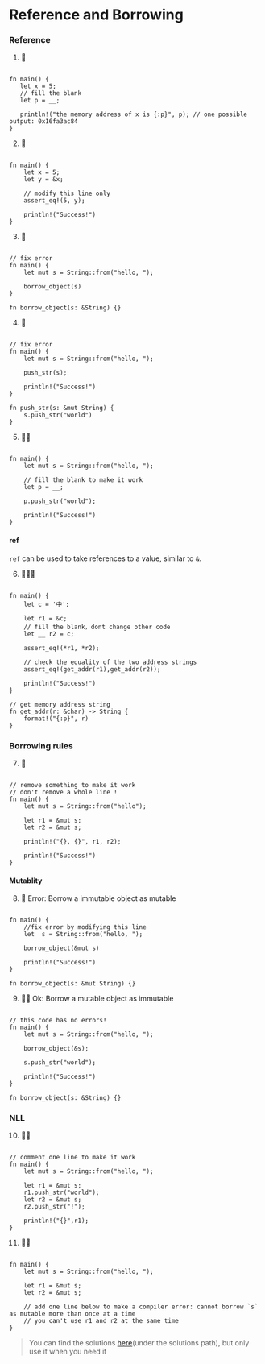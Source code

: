 # Reference and Borrowing

### Reference
1. 🌟
```rust,editable

fn main() {
   let x = 5;
   // fill the blank
   let p = __;

   println!("the memory address of x is {:p}", p); // one possible output: 0x16fa3ac84
}
```

2. 🌟
```rust,editable

fn main() {
    let x = 5;
    let y = &x;

    // modify this line only
    assert_eq!(5, y);

    println!("Success!")
}
```

3. 🌟
```rust,editable

// fix error
fn main() {
    let mut s = String::from("hello, ");

    borrow_object(s)
}

fn borrow_object(s: &String) {}
```

4. 🌟
```rust,editable

// fix error
fn main() {
    let mut s = String::from("hello, ");

    push_str(s);

    println!("Success!")
}

fn push_str(s: &mut String) {
    s.push_str("world")
}
```

5. 🌟🌟
```rust,editable

fn main() {
    let mut s = String::from("hello, ");

    // fill the blank to make it work
    let p = __;
    
    p.push_str("world");

    println!("Success!")
}
```

#### ref
`ref` can be used to take references to a value, similar to `&`.

6. 🌟🌟🌟
```rust,editable

fn main() {
    let c = '中';

    let r1 = &c;
    // fill the blank，dont change other code
    let __ r2 = c;

    assert_eq!(*r1, *r2);
    
    // check the equality of the two address strings
    assert_eq!(get_addr(r1),get_addr(r2));

    println!("Success!")
}

// get memory address string
fn get_addr(r: &char) -> String {
    format!("{:p}", r)
}
```

### Borrowing rules
7. 🌟
```rust,editable

// remove something to make it work
// don't remove a whole line !
fn main() {
    let mut s = String::from("hello");

    let r1 = &mut s;
    let r2 = &mut s;

    println!("{}, {}", r1, r2);

    println!("Success!")
}
```

#### Mutablity
8. 🌟 Error: Borrow a immutable object as mutable
```rust,editable

fn main() {
    //fix error by modifying this line
    let  s = String::from("hello, ");

    borrow_object(&mut s)

    println!("Success!")
}

fn borrow_object(s: &mut String) {}
```

9. 🌟🌟 Ok: Borrow a mutable object as immutable
```rust,editable

// this code has no errors!
fn main() {
    let mut s = String::from("hello, ");

    borrow_object(&s);
    
    s.push_str("world");

    println!("Success!")
}

fn borrow_object(s: &String) {}
```

### NLL
10. 🌟🌟
```rust,editable

// comment one line to make it work
fn main() {
    let mut s = String::from("hello, ");

    let r1 = &mut s;
    r1.push_str("world");
    let r2 = &mut s;
    r2.push_str("!");
    
    println!("{}",r1);
}
```

11. 🌟🌟
```rust,editable

fn main() {
    let mut s = String::from("hello, ");

    let r1 = &mut s;
    let r2 = &mut s;

    // add one line below to make a compiler error: cannot borrow `s` as mutable more than once at a time
    // you can't use r1 and r2 at the same time
}
```

> You can find the solutions [here](https://github.com/sunface/rust-by-practice)(under the solutions path), but only use it when you need it